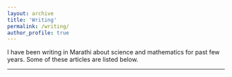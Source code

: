 ```yaml
---
layout: archive
title: 'Writing'
permalink: /writing/
author_profile: true
---
```




I have been writing in Marathi about science and mathematics for past few years. Some of these articles are listed below. 

______________________________


